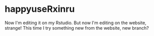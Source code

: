 # happyuseRxinru
Now I'm editing it on my Rstudio.
But now I'm editing on the website, strange!
This time I try something new from the website, new branch?

